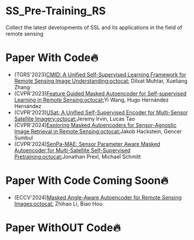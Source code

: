 # SS_Pre-Training_RS
Collect the latest developments of SSL and its applications in the field of remote sensing
# Paper With Code🔥

  + (TGRS'2023)[CMID: A Unified Self-Supervised Learning Framework for Remote Sensing Image Understanding](https://ieeexplore.ieee.org/document/10105625)[:octocat:](https://github.com/NJU-LHRS/official-CMID) Dilxat Muhtar, Xueliang Zhang
  + (CVPR'2023)[Feature Guided Masked Autoencoder for Self-supervised Learning in Remote Sensing](https://arxiv.org/abs/2310.18653)[:octocat:](https://github.com/zhu-xlab/FGMAE)Yi Wang, Hugo Hernández Hernández
  + (CVPR'2023)[USat: A Unified Self-Supervised Encoder for Multi-Sensor Satellite Imagery](https://arxiv.org/abs/2312.02199)[:octocat:](https://github.com/stanfordmlgroup/USat)Jeremy Irvin, Lucas Tao
  + (CVPR'2024)[Exploring Masked Autoencoders for Sensor-Agnostic Image Retrieval in Remote Sensing](https://arxiv.org/abs/2401.07782)[:octocat:](https://github.com/jakhac/CSMAE)Jakob Hackstein, Gencer Sumbul
  + (CVPR'2024)[SenPa-MAE: Sensor Parameter Aware Masked Autoencoder for Multi-Satellite Self-Supervised Pretraining](https://arxiv.org/abs/2408.11000)[:octocat:](https://github.com/JonathanPrexl/SenPa-MAE)Jonathan Prexl, Michael Schmitt


# Paper With Code Coming Soon🔥
  + (ECCV'2024)[Masked Angle-Aware Autoencoder for Remote Sensing Images](https://arxiv.org/abs/2408.01946)[:octocat:](https://github.com/benesakitam/MA3E) Zhihao Li, Biao Hou

# Paper WithOUT Code🔥
